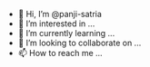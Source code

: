 - 👋 Hi, I’m @panji-satria
- 👀 I’m interested in ...
- 🌱 I’m currently learning ...
- 💞️ I’m looking to collaborate on ...
- 📫 How to reach me ...

<!---
panji-satria/panji-satria is a ✨ special ✨ repository because its `README.md` (this file) appears on your GitHub profile.
You can click the Preview link to take a look at your changes.
--->
